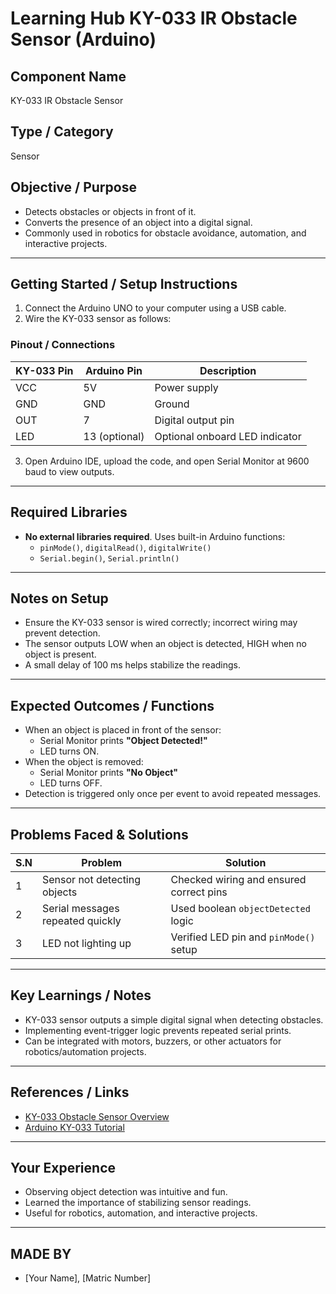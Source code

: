 # Learning Hub KY-033 IR Obstacle Sensor (Arduino)

## Component Name
KY-033 IR Obstacle Sensor

## Type / Category
Sensor

## Objective / Purpose
- Detects obstacles or objects in front of it.
- Converts the presence of an object into a digital signal.
- Commonly used in robotics for obstacle avoidance, automation, and interactive projects.

---

## Getting Started / Setup Instructions
1. Connect the Arduino UNO to your computer using a USB cable.
2. Wire the KY-033 sensor as follows:

### Pinout / Connections

| KY-033 Pin | Arduino Pin | Description                        |
|------------|-------------|------------------------------------|
| VCC        | 5V          | Power supply                        |
| GND        | GND         | Ground                              |
| OUT        | 7           | Digital output pin                  |
| LED        | 13 (optional)| Optional onboard LED indicator     |

3. Open Arduino IDE, upload the code, and open Serial Monitor at 9600 baud to view outputs.

---

## Required Libraries
- **No external libraries required**. Uses built-in Arduino functions:
  - `pinMode()`, `digitalRead()`, `digitalWrite()`
  - `Serial.begin()`, `Serial.println()`

---

## Notes on Setup
- Ensure the KY-033 sensor is wired correctly; incorrect wiring may prevent detection.
- The sensor outputs LOW when an object is detected, HIGH when no object is present.
- A small delay of 100 ms helps stabilize the readings.

---

## Expected Outcomes / Functions
- When an object is placed in front of the sensor:
  - Serial Monitor prints **"Object Detected!"**
  - LED turns ON.
- When the object is removed:
  - Serial Monitor prints **"No Object"**
  - LED turns OFF.
- Detection is triggered only once per event to avoid repeated messages.

---

## Problems Faced & Solutions
| S.N | Problem                        | Solution                                  |
|-----|--------------------------------|------------------------------------------|
| 1   | Sensor not detecting objects    | Checked wiring and ensured correct pins  |
| 2   | Serial messages repeated quickly| Used boolean `objectDetected` logic      |
| 3   | LED not lighting up             | Verified LED pin and `pinMode()` setup   |

---

## Key Learnings / Notes
- KY-033 sensor outputs a simple digital signal when detecting obstacles.
- Implementing event-trigger logic prevents repeated serial prints.
- Can be integrated with motors, buzzers, or other actuators for robotics/automation projects.

---

## References / Links
- [KY-033 Obstacle Sensor Overview](https://components101.com/sensors/ir-obstacle-avoidance-sensor)
- [Arduino KY-033 Tutorial](https://lastminuteengineers.com/ir-obstacle-avoidance-arduino-tutorial/)


---

## Your Experience
- Observing object detection was intuitive and fun.
- Learned the importance of stabilizing sensor readings.
- Useful for robotics, automation, and interactive projects.

---

## MADE BY
- [Your Name], [Matric Number]
